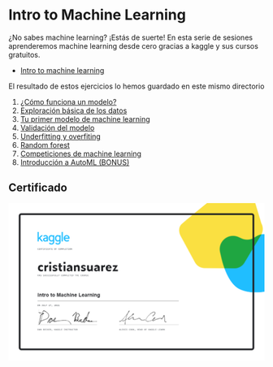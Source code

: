 # Intro to Machine Learning

¿No sabes machine learning? ¡Estás de suerte! En esta serie de sesiones aprenderemos
machine learning desde cero gracias a kaggle y sus cursos gratuitos.

- [Intro to machine learning][course-link]

El resultado de estos ejercicios lo hemos guardado en este mismo directorio

1. [¿Cómo funciona un modelo?][how-models-works]
2. [Exploración básica de los datos][data-exploration]
3. [Tu primer modelo de machine learning][first-model]
4. [Validación del modelo][validation]
5. [Underfitting y overfiting][uderfitting]
6. [Random forest][random-forest]
7. [Competiciones de machine learning][competitions]
8. [Introducción a AutoML (BONUS)][automl]

## Certificado

[![Certificado Python](cristiansuarez-Intro-to-Machine-Learning.png)][certificate]

<!-- LINKS -->
[course-link]:https://www.kaggle.com/learn/intro-to-machine-learning
[how-models-works]:01-how-models-work
[data-exploration]:02-basic-data-exploration
[first-model]:03-your-first-machine-learning-model
[validation]:04-model-validation
[uderfitting]:05-underfitting-and-overfiting
[random-forest]:06-random-forests
[competitions]:07-machine-learning-competitions
[automl]:08-bouns-intro-to-automl
[certificate]:https://www.kaggle.com/learn/certification/cristiansuarez/intro-to-machine-learning
